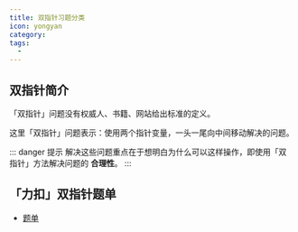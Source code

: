 ```yaml
---
title: 双指针习题分类
icon: yongyan
category: 
tags:
  - 
---
```


## 双指针简介

「双指针」问题没有权威人、书籍、网站给出标准的定义。

这里「双指针」问题表示：使用两个指针变量，一头一尾向中间移动解决的问题。

::: danger 提示
解决这些问题重点在于想明白为什么可以这样操作，即使用「双指针」方法解决问题的 **合理性**。
::: 

## 「力扣」双指针题单

+ [题单](https://leetcode-cn.com/tag/two-pointers/problemset/)